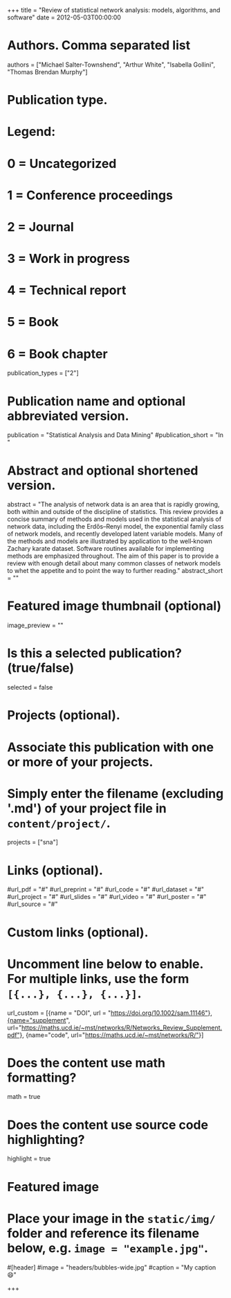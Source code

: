 +++
title = "Review of statistical network analysis: models, algorithms, and software"
date = 2012-05-03T00:00:00

# Authors. Comma separated list
authors = ["Michael Salter‐Townshend", "Arthur White", "Isabella Gollini", "Thomas Brendan Murphy"]

# Publication type.
# Legend:
# 0 = Uncategorized
# 1 = Conference proceedings
# 2 = Journal
# 3 = Work in progress
# 4 = Technical report
# 5 = Book
# 6 = Book chapter
publication_types = ["2"]

# Publication name and optional abbreviated version.
publication = "Statistical Analysis and Data Mining"
#publication_short = "In "

# Abstract and optional shortened version.
abstract = "The analysis of network data is an area that is rapidly growing, both within and outside of the discipline of statistics. This review provides a concise summary of methods and models used in the statistical analysis of network data, including the Erdős–Renyi model, the exponential family class of network models, and recently developed latent variable models. Many of the methods and models are illustrated by application to the well‐known Zachary karate dataset. Software routines available for implementing methods are emphasized throughout. The aim of this paper is to provide a review with enough detail about many common classes of network models to whet the appetite and to point the way to further reading."
abstract_short = ""

# Featured image thumbnail (optional)
image_preview = ""

# Is this a selected publication? (true/false)
selected = false

# Projects (optional).
#   Associate this publication with one or more of your projects.
#   Simply enter the filename (excluding '.md') of your project file in `content/project/`.
projects = ["sna"]

# Links (optional).
#url_pdf = "#"
#url_preprint = "#"
#url_code = "#"
#url_dataset = "#"
#url_project = "#"
#url_slides = "#"
#url_video = "#"
#url_poster = "#"
#url_source = "#"

# Custom links (optional).
#   Uncomment line below to enable. For multiple links, use the form `[{...}, {...}, {...}]`.
url_custom = [{name = "DOI", url = "https://doi.org/10.1002/sam.11146"},{name="supplement", url="https://maths.ucd.ie/~mst/networks/R/Networks_Review_Supplement.pdf"}, {name="code", url="https://maths.ucd.ie/~mst/networks/R/"}]

# Does the content use math formatting?
math = true

# Does the content use source code highlighting?
highlight = true

# Featured image
# Place your image in the `static/img/` folder and reference its filename below, e.g. `image = "example.jpg"`.
#[header]
#image = "headers/bubbles-wide.jpg"
#caption = "My caption :smile:"

+++

